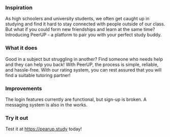 ### Inspiration
As high schoolers and university students, we often get caught up in studying and find it hard to stay connected with people outside of our class. But what if you could form new friendships and learn at the same time? Introducing PeerUP - a platform to pair you with your perfect study buddy.

### What it does
Good in a subject but struggling in another? Find someone who needs help and they can help you back! With PeerUP, the process is simple, reliable, and hassle-free. With our rating system, you can rest assured that you will find a suitable tutoring partner!

### Improvements
The login features currently are functional, but sign-up is broken. A messaging system is also in the works.

### Try it out 
Test it at https://pearup.study today!
